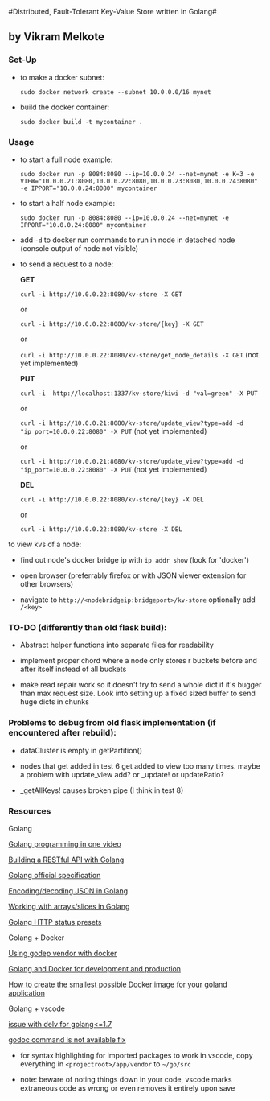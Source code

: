 #Distributed, Fault-Tolerant Key-Value Store written in Golang#
## by Vikram Melkote

### Set-Up

* to make a docker subnet:

	`sudo docker network create --subnet 10.0.0.0/16 mynet`

* build the docker container:

	`sudo docker build -t mycontainer .`

### Usage

* to start a full node example:

	`sudo docker run -p 8084:8080 --ip=10.0.0.24 --net=mynet -e K=3 -e VIEW="10.0.0.21:8080,10.0.0.22:8080,10.0.0.23:8080,10.0.0.24:8080" -e IPPORT="10.0.0.24:8080" mycontainer`

* to start a half node example:

	`sudo docker run -p 8084:8080 --ip=10.0.0.24 --net=mynet -e IPPORT="10.0.0.24:8080" mycontainer`

* add `-d` to docker run commands to run in node in detached node (console output of node not visible)

* to send a request to a node:

	**GET**

	`curl -i http://10.0.0.22:8080/kv-store -X GET`

	or

	`curl -i http://10.0.0.22:8080/kv-store/{key} -X GET`

	or

	`curl -i http://10.0.0.22:8080/kv-store/get_node_details -X GET` (not yet implemented)

	**PUT**

	`curl -i  http://localhost:1337/kv-store/kiwi -d "val=green" -X PUT`

	or

	`curl -i http://10.0.0.21:8080/kv-store/update_view?type=add -d "ip_port=10.0.0.22:8080" -X PUT` (not yet implemented)

	or

	`curl -i http://10.0.0.21:8080/kv-store/update_view?type=add -d "ip_port=10.0.0.22:8080" -X PUT` (not yet implemented)
	
	**DEL**

	`curl -i http://10.0.0.22:8080/kv-store/{key} -X DEL`

	or

	`curl -i http://10.0.0.22:8080/kv-store -X DEL`

to view kvs of a node:

* find out node's docker bridge ip with `ip addr show` (look for 'docker')

* open browser (preferrably firefox or with JSON viewer extension for other browsers)

* navigate to `http://<nodebridgeip:bridgeport>/kv-store` optionally add `/<key>`

### TO-DO (differently than old flask build):

* Abstract helper functions into separate files for readability

* implement proper chord where a node only stores r buckets before and after itself
	instead of all buckets

* make read repair work so it doesn't try to send a whole dict if it's bugger than max request size.
	Look into setting up a fixed sized buffer to send huge dicts in chunks

### Problems to debug from old flask implementation (if encountered after rebuild):

* dataCluster is empty in getPartition()

* nodes that get added in test 6 get added to view too many times.
	maybe a problem with update_view add? or _update! or updateRatio?

* _getAllKeys! causes broken pipe (I think in test 8)

### Resources

Golang

[Golang programming in one video](https://www.youtube.com/watch?v=CF9S4QZuV30)

[Building a RESTful API with Golang](https://www.codementor.io/codehakase/building-a-restful-api-with-golang-a6yivzqdo)

[Golang official specification](https://golang.org/ref/spec)

[Encoding/decoding JSON in Golang](https://kev.inburke.com/kevin/golang-json-http/)

[Working with arrays/slices in Golang](https://blog.golang.org/go-slices-usage-and-internals)

[Golang HTTP status presets](https://golang.org/src/net/http/status.go)

Golang + Docker

[Using godep vendor with docker](https://stackoverflow.com/questions/40340860/godep-vendor-with-docker)

[Golang and Docker for development and production](https://medium.com/statuscode/golang-docker-for-development-and-production-ce3ad4e69673)

[How to create the smallest possible Docker image for your goland application](http://blog.cloud66.com/how-to-create-the-smallest-possible-docker-image-for-your-golang-application/)

Golang + vscode

[issue with delv for golang<=1.7](https://github.com/derekparker/delve/issues/936)

[godoc command is not available fix](https://github.com/Microsoft/vscode-go/issues/446)

* for syntax highlighting for imported packages to work in vscode, copy everything in `<projectroot>/app/vendor` to `~/go/src`

* note: beware of noting things down in your code, vscode marks extraneous code as wrong or even removes it entirely upon save

